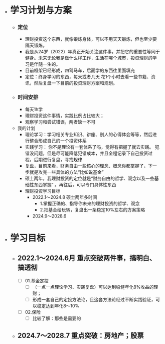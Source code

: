 - # 学习计划与方案
	- ### 定位
		- 理财投资这个东西，就像锻炼身体，可以不用天天锻炼，但也至少要隔天锻炼。
		- 我是从24岁（2022）年真正开始关注这件事，并把它的重要性等同于健身。未来无论我是做什么样工作，生活在哪个城市，投资理财的学习是伴随一生的。
		- 目前框架已经形成，四驾马车，后面学的东西往里面填充  
		- 定位：终身学习的东西，每天或者几天 花1个小时去看一些书籍、资讯，然后复盘一下目前的投资理财方案和规划。
	- ### 时间安排
		- 每天1h学
		- 理财投资这件事情，实践比例占比较大；
		- 观察学习和尝试错误，两者缺一不可
	- 我的计划
		- 理论学习：学习相关专业知识、讲座、别人的心得体会等等，然后进行整合形成自己的一个投资体系
		- 实践学习：  你不是理论有一套体系了吗，觉得有把握了就去实践。 犯错没问题，但是尽可能降低犯错成本，并且全程记录下自己投资过程，后期进行复盘，寻找规律
		- 复盘，目前来看，财务自由一些核心的理念、概念你都掌握了，下一步就是攻克一些具体的方法“比如说基金”
		- 硕士两年，我理财投资的定位就是“财务自由的哲学、观念以及一些基础性东西掌握”  。再往后，可以专门具体性东西
		- 理财投资学习目标
			- 2022.1～2024.8 硕士两年多时间
				- 1.掌握正确的、指导你未来的理财投资的哲学、观念
				- 2.把基金给玩转，复盘出一条稳定10%左右的方案策略
			- 2024.9～2028.6
- # 学习目标
	- ## 2022.1～2024.6月 重点突破两件事，搞明白、搞透彻
		- [ ] 01.基金定投
			- [ ] （一点一点理论学习、实践复盘）可以达到稳健年化8%收益的理财；
			- [ ] 形成一套自己的定投方法论，且这套方法论经过不断实践验证，可以稳定达到年化8～10%
		- [ ] 02.保险
			- [ ] 比较了解：那些是需要的
	- ## 2024.7～2028.7 重点突破：房地产；股票